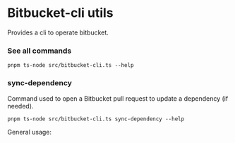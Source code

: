 # Bitbucket-cli utils

Provides a cli to operate bitbucket.

### See all commands

```
pnpm ts-node src/bitbucket-cli.ts --help
```


### sync-dependency
Command used to open a Bitbucket pull request to update a dependency (if needed).

```
pnpm ts-node src/bitbucket-cli.ts sync-dependency --help
```
General usage:
```